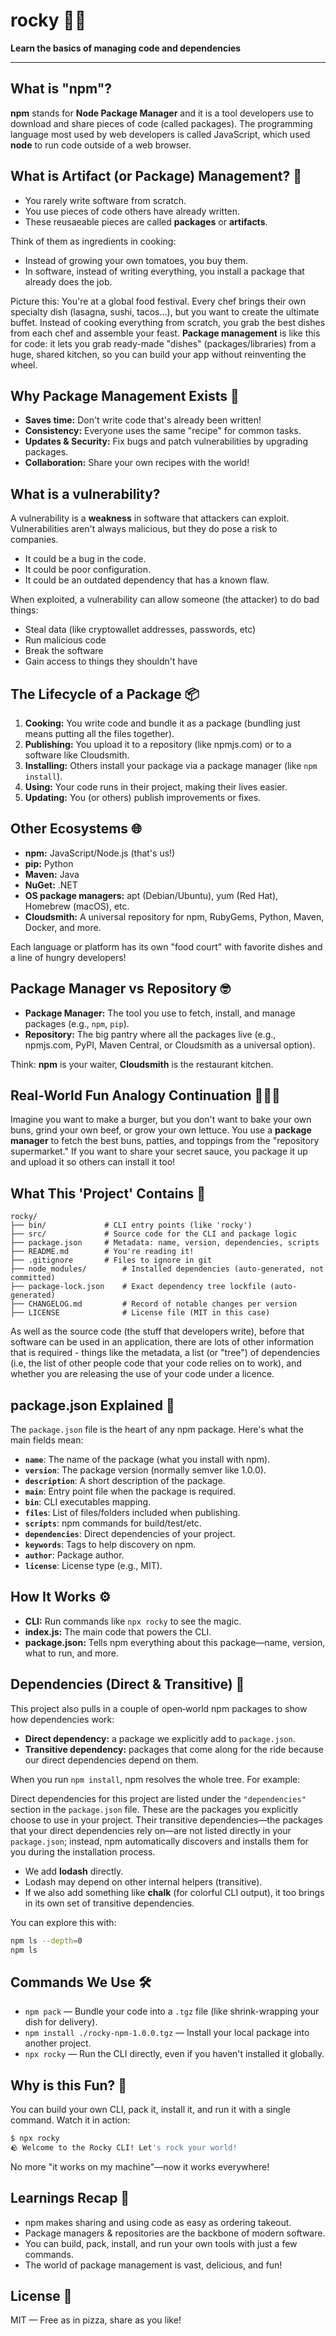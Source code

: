 # rocky 🚀🍜

**Learn the basics of managing code and dependencies**

---

## What is "npm"?
**npm** stands for **Node Package Manager** and it is a tool developers use to download and share pieces of code (called packages). The programming language most used by web developers is called JavaScript, which used **node** to run code outside of a web browser.


## What is Artifact (or Package) Management? 🍱
- You rarely write software from scratch.
- You use pieces of code others have already written.
- These reusaeable pieces are called **packages** or **artifacts**.

Think of them as ingredients in cooking: 
- Instead of growing your own tomatoes, you buy them.
- In software, instead of writing everything, you install a package that already does the job.

Picture this: You're at a global food festival. Every chef brings their own specialty dish (lasagna, sushi, tacos...), but you want to create the ultimate buffet. Instead of cooking everything from scratch, you grab the best dishes from each chef and assemble your feast. **Package management** is like this for code: it lets you grab ready-made "dishes" (packages/libraries) from a huge, shared kitchen, so you can build your app without reinventing the wheel.

## Why Package Management Exists 🤔

- **Saves time:** Don't write code that's already been written!
- **Consistency:** Everyone uses the same "recipe" for common tasks.
- **Updates & Security:** Fix bugs and patch vulnerabilities by upgrading packages.
- **Collaboration:** Share your own recipes with the world!

## What is a vulnerability?
A vulnerability is a **weakness** in software that attackers can exploit. Vulnerabilities aren't always malicious, but they do pose a risk to companies.
- It could be a bug in the code.
- It could be poor configuration.
- It could be an outdated dependency that has a known flaw.

When exploited, a vulnerability can allow someone (the attacker) to do bad things:
- Steal data (like cryptowallet addresses, passwords, etc)
- Run malicious code
- Break the software
- Gain access to things they shouldn't have

## The Lifecycle of a Package 📦

1. **Cooking:** You write code and bundle it as a package (bundling just means putting all the files together).
2. **Publishing:** You upload it to a repository (like npmjs.com) or to a software like Cloudsmith.
3. **Installing:** Others install your package via a package manager (like `npm install`).
4. **Using:** Your code runs in their project, making their lives easier.
5. **Updating:** You (or others) publish improvements or fixes.

## Other Ecosystems 🌐

- **npm:** JavaScript/Node.js (that's us!)
- **pip:** Python
- **Maven:** Java
- **NuGet:** .NET
- **OS package managers:** apt (Debian/Ubuntu), yum (Red Hat), Homebrew (macOS), etc.
- **Cloudsmith:** A universal repository for npm, RubyGems, Python, Maven, Docker, and more.

Each language or platform has its own "food court" with favorite dishes and a line of hungry developers!

## Package Manager vs Repository 🤓

- **Package Manager:** The tool you use to fetch, install, and manage packages (e.g., `npm`, `pip`).
- **Repository:** The big pantry where all the packages live (e.g., npmjs.com, PyPI, Maven Central, or Cloudsmith as a universal option).

Think: **npm** is your waiter, **Cloudsmith** is the restaurant kitchen.

## Real-World Fun Analogy Continuation 🍔🍕🍣

Imagine you want to make a burger, but you don't want to bake your own buns, grind your own beef, or grow your own lettuce. You use a **package manager** to fetch the best buns, patties, and toppings from the "repository supermarket." If you want to share your secret sauce, you package it up and upload it so others can install it too!

## What This 'Project' Contains 📁

```
rocky/
├── bin/             # CLI entry points (like 'rocky')
├── src/             # Source code for the CLI and package logic
├── package.json     # Metadata: name, version, dependencies, scripts
├── README.md        # You're reading it!
├── .gitignore       # Files to ignore in git
├── node_modules/        # Installed dependencies (auto-generated, not committed)
├── package-lock.json    # Exact dependency tree lockfile (auto-generated)
├── CHANGELOG.md         # Record of notable changes per version
├── LICENSE              # License file (MIT in this case)
```

As well as the source code (the stuff that developers write), before that software can be used in an application, there are lots of other information that is required - things like the metadata, a list (or "tree") of dependencies (i.e, the list of other people code that your code relies on to work), and whether you are releasing the use of your code under a licence.

## package.json Explained 📝

The `package.json` file is the heart of any npm package. Here's what the main fields mean:

- **`name`**: The name of the package (what you install with npm).
- **`version`**: The package version (normally semver like 1.0.0).
- **`description`**: A short description of the package.
- **`main`**: Entry point file when the package is required.
- **`bin`**: CLI executables mapping.
- **`files`**: List of files/folders included when publishing.
- **`scripts`**: npm commands for build/test/etc.
- **`dependencies`**: Direct dependencies of your project.
- **`keywords`**: Tags to help discovery on npm.
- **`author`**: Package author.
- **`license`**: License type (e.g., MIT).


## How It Works ⚙️

- **CLI:** Run commands like `npx rocky` to see the magic.
- **index.js:** The main code that powers the CLI.
- **package.json:** Tells npm everything about this package—name, version, what to run, and more.

## Dependencies (Direct & Transitive) 🧩

This project also pulls in a couple of open‑world npm packages to show how dependencies work:

- **Direct dependency:** a package we explicitly add to `package.json`.
- **Transitive dependency:** packages that come along for the ride because our direct dependencies depend on them.

When you run `npm install`, npm resolves the whole tree. For example:

Direct dependencies for this project are listed under the `"dependencies"` section in the `package.json` file. These are the packages you explicitly choose to use in your project. Their transitive dependencies—the packages that your direct dependencies rely on—are not listed directly in your `package.json`; instead, npm automatically discovers and installs them for you during the installation process.

- We add **lodash** directly.
- Lodash may depend on other internal helpers (transitive).
- If we also add something like **chalk** (for colorful CLI output), it too brings in its own set of transitive dependencies.

You can explore this with:
```bash
npm ls --depth=0
npm ls
```

## Commands We Use 🛠️

- `npm pack` — Bundle your code into a `.tgz` file (like shrink-wrapping your dish for delivery).
- `npm install ./rocky-npm-1.0.0.tgz` — Install your local package into another project.
- `npx rocky` — Run the CLI directly, even if you haven't installed it globally.

## Why is this Fun? 🎉

You can build your own CLI, pack it, install it, and run it with a single command. Watch it in action:

```bash
$ npx rocky
🪨 Welcome to the Rocky CLI! Let's rock your world!
```

No more "it works on my machine"—now it works everywhere!

## Learnings Recap 📝

- npm makes sharing and using code as easy as ordering takeout.
- Package managers & repositories are the backbone of modern software.
- You can build, pack, install, and run your own tools with just a few commands.
- The world of package management is vast, delicious, and fun!

## License 📄

MIT — Free as in pizza, share as you like!
